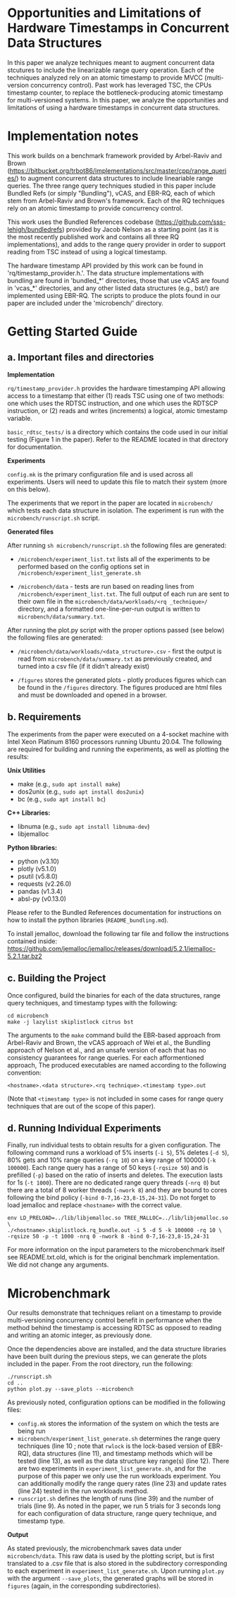 # Opportunities and Limitations of Hardware Timestamps in Concurrent Data Structures

In this paper we analyze techniques meant to augment concurrent data stcutures to include the linearizable range query operation. Each of the techniques analyzed rely on an atomic timestamp to provide MVCC (multi-version concurrency control). Past work has leveraged TSC, the CPUs timestamp counter, to replace the bottleneck-producing atomic timestamp for multi-versioned systems. In this paper, we analyze the opportunities and limitations of using a hardware timestamps in concurrent data structures.

# Implementation notes

This work builds on a benchmark framework provided by Arbel-Raviv and Brown (https://bitbucket.org/trbot86/implementations/src/master/cpp/range_queries/) to augment concurrent data structures to include lineariable range queries. The three range query techniques studied in this paper include Bundled Refs (or simply "Bundling"), vCAS, and EBR-RQ, each of which stem from Arbel-Raviv and Brown's framework. Each of the RQ techniques rely on an atomic timestamp to provide concurrency control.

This work uses the Bundled References codebase (https://github.com/sss-lehigh/bundledrefs) provided by Jacob Nelson as a starting point (as it is the most recently published work and contains all three RQ implementations), and adds to the range query provider in order to support reading from TSC instead of using a logical timestamp. 

The hardware timestamp API provided by this work can be found in 'rq/timestamp_provider.h.'. The data structure implementations with bundling are found in 'bundled_\*' directories, those that use vCAS are found in 'vcas_\*' directories, and any other listed data structures (e.g., bst/) are implemented using EBR-RQ. The scripts to produce the plots found in our paper are included under the 'microbench/' directory.

# Getting Started Guide

## a. Important files and directories

**Implementation**

`rq/timestamp_provider.h` provides the hardware timestamping API allowing access to a timestamp that either (1) reads TSC using one of two methods: one which uses the RDTSC instruction, and one which uses the RDTSCP instruction, or (2) reads and writes (increments) a logical, atomic timestamp variable.

`basic_rdtsc_tests/` is a directory which contains the code used in our initial testing (Figure 1 in the paper). Refer to the README located in that directory for documentation.

**Experiments**

`config.mk` is the primary configuration file and is used across all experiments. Users will need to update this file to match their system (more on this below).

The experiments that we report in the paper are located in `microbench/` which tests each data structure in isolation. The experiment is run with the `microbench/runscript.sh` script.

**Generated files**

After running `sh microbench/runscript.sh` the following files are generated:

+ `/microbench/experiment_list.txt` lists all of the experiments to be performed based on the config options set in `/microbench/experiment_list_generate.sh`

+ `/microbench/data` - tests are run based on reading lines from `/microbench/experiment_list.txt`. The full output of each run are sent to their own file in the `microbench/data/workloads/<rq _technique>/` directory, and a formatted one-line-per-run output is written to `microbench/data/summary.txt`.

After running the plot.py script with the proper options passed (see below) the following files are generated:

+ `/microbench/data/workloads/<data_structure>.csv` - first the output is read from `microbench/data/summary.txt` as previously created, and turned into a csv file (if it didn't already exist)

+ `/figures` stores the generated plots - plotly produces figures which can be found in the `/figures` directory. The figures produced are html files and must be downloaded and opened in a browser.


## b. Requirements

The experiments from the paper were executed on a 4-socket machine with Intel Xeon Platinum 8160 processors running Ubuntu 20.04. The following are required for building and running the experiments, as well as plotting the results:

**Unix Utilities**
+ make (e.g., `sudo apt install make`)
+ dos2unix (e.g., `sudo apt install dos2unix`)
+ bc (e.g., `sudo apt install bc`)

**C++ Libraries:**
+ libnuma (e.g., `sudo apt install libnuma-dev`)
+ libjemalloc

**Python libraries:**
+ python (v3.10)
+ plotly (v5.1.0)
+ psutil (v5.8.0)
+ requests (v2.26.0)
+ pandas (v1.3.4)
+ absl-py (v0.13.0)

Please refer to the Bundled References documentation for instructions on how to install the python libraries (`README_bundling.md`).

To install jemalloc, download the following tar file and follow the instructions contained inside: https://github.com/jemalloc/jemalloc/releases/download/5.2.1/jemalloc-5.2.1.tar.bz2


## c. Building the Project

Once configured, build the binaries for each of the data structures, range query techniques, and timestamp types with the following:

```
cd microbench
make -j lazylist skiplistlock citrus bst
```

The arguments to the `make` command build the EBR-based approach from Arbel-Raviv and Brown, the vCAS approach of Wei et al., the Bundling approach of Nelson et al., and an unsafe version of each that has no consistency guarantees for range queries. For each afformentioned approach, The produced executables are named according to the following convention:

`<hostname>.<data structure>.<rq technique>.<timestamp type>.out`

(Note that `<timestamp type>` is not included in some cases for range query techniques that are out of the scope of this paper).

## d. Running Individual Experiments

Finally, run individual tests to obtain results for a given configuration. The following command runs a workload of 5% inserts (`-i 5`), 5% deletes (`-d 5`), 80% gets and 10% range queries (`-rq 10`) on a key range of 100000 (`-k 100000`). Each range query has a range of 50 keys (`-rqsize 50`) and is prefilled (`-p`) based on the ratio of inserts and deletes. The execution lasts for 1s (`-t 1000`). There are no dedicated range query threads (`-nrq 0`) but there are a total of 8 worker threads (`-nwork 8`) and they are bound to cores following the bind policy (`-bind 0-7,16-23,8-15,24-31`). Do not forget to load jemalloc and replace `<hostname>` with the correct value.

```
env LD_PRELOAD=../lib/libjemalloc.so TREE_MALLOC=../lib/libjemalloc.so \ 
./<hostname>.skiplistlock.rq_bundle.out -i 5 -d 5 -k 100000 -rq 10 \ 
-rqsize 50 -p -t 1000 -nrq 0 -nwork 8 -bind 0-7,16-23,8-15,24-31
```

For more information on the input parameters to the microbenchmark itself see README.txt.old, which is for the original benchmark implementation. We did not change any arguments.

# Microbenchmark

Our results demonstrate that techniques reliant on a timestamp to provide multi-versioning concurrency control benefit in performance when the method behind the timestamp is accessing RDTSC as opposed to reading and writing an atomic integer, as previously done.

Once the dependencies above are installed, and the data structure libraries have been built during the previous steps, we can generate the plots included in the paper. From the root directory, run the following:

```
./runscript.sh
cd ..
python plot.py --save_plots --microbench
```

As previously noted, configuration options can be modified in the following files:
+ `config.mk` stores the information of the system on which the tests are being run
+ `microbench/experiment_list_generate.sh` determines the range query techniques (line 10 ; note that `rwlock` is the lock-based version of EBR-RQ), data structures (line 11), and timestamp methods which will be tested (line 13), as well as the data structure key range(s) (line 12). There are two experiments in `experiment_list_generate.sh`, and for the purpose of this paper we only use the run workloads experiment. You can additionally modify the range query rates (line 23) and update rates (line 24) tested in the run workloads method.
+ `runscript.sh` defines the length of runs (line 39) and the number of trials (line 9). As noted in the paper, we run 5 trials for 3 seconds long for each configuration of data structure, range query technique, and timestamp type.

**Output**

As stated previously, the microbenchmark saves data under `microbench/data`. This raw data is used by the plotting script, but is first translated to a .csv file that is also stored in the subdirectory corresponding to each experiment in `experiment_list_generate.sh`. Upon running `plot.py` with the argument `--save_plots`, the generated graphs will be stored in `figures` (again, in the corresponding subdirectories).